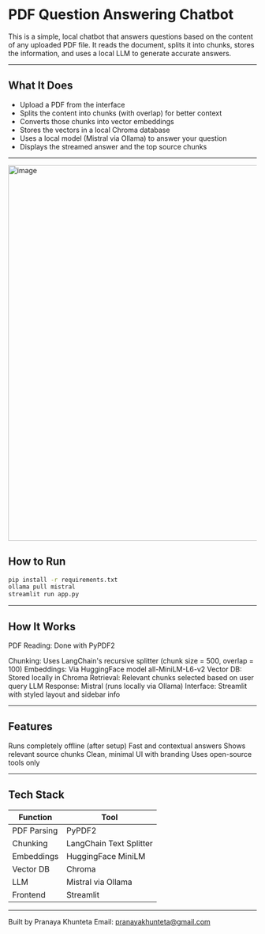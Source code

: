 # PDF Question Answering Chatbot

This is a simple, local chatbot that answers questions based on the content of any uploaded PDF file. It reads the document, splits it into chunks, stores the information, and uses a local LLM to generate accurate answers.

---

## What It Does

- Upload a PDF from the interface
- Splits the content into chunks (with overlap) for better context
- Converts those chunks into vector embeddings
- Stores the vectors in a local Chroma database
- Uses a local model (Mistral via Ollama) to answer your question
- Displays the streamed answer and the top source chunks

---
<img width="1922" height="760" alt="image" src="https://github.com/user-attachments/assets/8e8bc9fb-5cc4-4000-97df-c414a496bbed" />

## How to Run

```bash
pip install -r requirements.txt
ollama pull mistral
streamlit run app.py
```
---

## How It Works
PDF Reading: Done with PyPDF2

Chunking: Uses LangChain's recursive splitter (chunk size = 500, overlap = 100)
Embeddings: Via HuggingFace model all-MiniLM-L6-v2
Vector DB: Stored locally in Chroma
Retrieval: Relevant chunks selected based on user query
LLM Response: Mistral (runs locally via Ollama)
Interface: Streamlit with styled layout and sidebar info

---

## Features
Runs completely offline (after setup)
Fast and contextual answers
Shows relevant source chunks
Clean, minimal UI with branding
Uses open-source tools only

---

## Tech Stack

  | Function    | Tool                    |
| ----------- | ----------------------- |
| PDF Parsing | PyPDF2                  |
| Chunking    | LangChain Text Splitter |
| Embeddings  | HuggingFace MiniLM      |
| Vector DB   | Chroma                  |
| LLM         | Mistral via Ollama      |
| Frontend    | Streamlit               |


---

Built by Pranaya Khunteta
Email: pranayakhunteta@gmail.com
